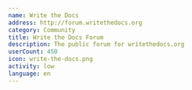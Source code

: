 ```yaml
---
name: Write the Docs
address: http://forum.writethedocs.org
category: Community
title: Write the Docs Forum
description: The public forum for writethedocs.org
userCount: 450
icon: write-the-docs.png
activity: low
language: en
---
```

